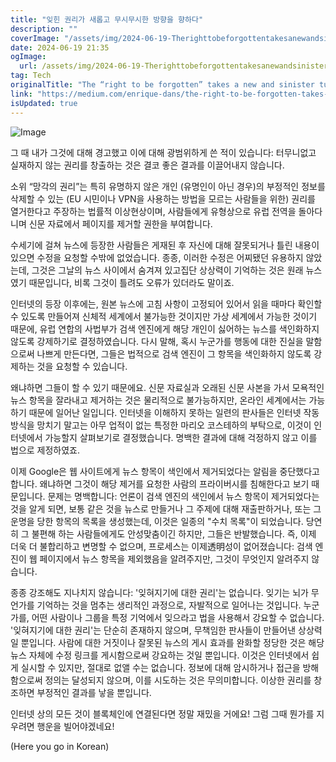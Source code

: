 ```yaml
---
title: "잊힌 권리가 새롭고 무시무시한 방향을 향하다"
description: ""
coverImage: "/assets/img/2024-06-19-Therighttobeforgottentakesanewandsinisterturn_0.png"
date: 2024-06-19 21:35
ogImage:
  url: /assets/img/2024-06-19-Therighttobeforgottentakesanewandsinisterturn_0.png
tag: Tech
originalTitle: "The “right to be forgotten” takes a new and sinister turn"
link: "https://medium.com/enrique-dans/the-right-to-be-forgotten-takes-a-new-and-sinister-turn-8b5c296c054d"
isUpdated: true
---
```


![Image](/assets/img/2024-06-19-Therighttobeforgottentakesanewandsinisterturn_0.png)

그 때 내가 그것에 대해 경고했고 이에 대해 광범위하게 쓴 적이 있습니다: 터무니없고 실재하지 않는 권리를 창출하는 것은 결코 좋은 결과를 이끌어내지 않습니다.

소위 “망각의 권리”는 특히 유명하지 않은 개인 (유명인이 아닌 경우)의 부정적인 정보를 삭제할 수 있는 (EU 시민이나 VPN을 사용하는 방법을 모르는 사람들을 위한) 권리를 열거한다고 주장하는 법률적 이상현상이며, 사람들에게 유형상으로 유럽 전역을 돌아다니며 신문 자료에서 페이지를 제거할 권한을 부여합니다.

수세기에 걸쳐 뉴스에 등장한 사람들은 게재된 후 자신에 대해 잘못되거나 틀린 내용이 있으면 수정을 요청할 수밖에 없었습니다. 종종, 이러한 수정은 어찌됐던 유용하지 않았는데, 그것은 그날의 뉴스 사이에서 숨겨져 있고집단 상상력이 기억하는 것은 원래 뉴스였기 때문입니다, 비록 그것이 틀려도 오류가 있더라도 말이죠.

<!-- cozy-coder - 수평 -->

<ins class="adsbygoogle"
     style="display:block"
     data-ad-client="ca-pub-4877378276818686"
     data-ad-slot="1107185301"
     data-ad-format="auto"
     data-full-width-responsive="true"></ins>

<script>
     (adsbygoogle = window.adsbygoogle || []).push({});
</script>

인터넷의 등장 이후에는, 원본 뉴스에 고침 사항이 고정되어 있어서 읽을 때마다 확인할 수 있도록 만들어져 신체적 세계에서 불가능한 것이지만 가상 세계에서 가능한 것이기 때문에, 유럽 연합의 사법부가 검색 엔진에게 해당 개인이 싫어하는 뉴스를 색인화하지 않도록 강제하기로 결정하였습니다. 다시 말해, 혹시 누군가를 행동에 대한 진실을 말함으로써 나쁘게 만든다면, 그들은 법적으로 검색 엔진이 그 항목을 색인화하지 않도록 강제하는 것을 요청할 수 있습니다.

왜냐하면 그들이 할 수 있기 때문에요. 신문 자료실과 오래된 신문 사본을 가서 모욕적인 뉴스 항목을 잘라내고 제거하는 것은 물리적으로 불가능하지만, 온라인 세계에서는 가능하기 때문에 일어난 일입니다. 인터넷을 이해하지 못하는 일련의 판사들은 인터넷 작동 방식을 망치기 말고는 아무 업적이 없는 특정한 마리오 코스테하의 부탁으로, 이것이 인터넷에서 가능할지 살펴보기로 결정했습니다. 명백한 결과에 대해 걱정하지 않고 이를 법으로 제정하였죠.

이제 Google은 웹 사이트에게 뉴스 항목이 색인에서 제거되었다는 알림을 중단했다고 합니다. 왜냐하면 그것이 해당 제거를 요청한 사람의 프라이버시를 침해한다고 보기 때문입니다. 문제는 명백합니다: 언론이 검색 엔진의 색인에서 뉴스 항목이 제거되었다는 것을 알게 되면, 보통 같은 것을 뉴스로 만들거나 그 주제에 대해 재출판하거나, 또는 그 운명을 당한 항목의 목록을 생성했는데, 이것은 일종의 "수치 목록"이 되었습니다. 당연히 그 불편해 하는 사람들에게도 안성맞춤이긴 하지만, 그들은 반발했습니다. 즉, 이제 더욱 더 불합리하고 변명할 수 없으며, 프로세스는 이제透明성이 없어졌습니다: 검색 엔진이 웹 페이지에서 뉴스 항목을 제외했음을 알려주지만, 그것이 무엇인지 알려주지 않습니다.

종종 강조해도 지나치지 않습니다: '잊혀지기에 대한 권리'는 없습니다. 잊기는 뇌가 무언가를 기억하는 것을 멈추는 생리적인 과정으로, 자발적으로 일어나는 것입니다. 누군가를, 어떤 사람이나 그룹을 특정 기억에서 잊으라고 법을 사용해서 강요할 수 없습니다. '잊혀지기에 대한 권리'는 단순히 존재하지 않으며, 무책임한 판사들이 만들어낸 상상력일 뿐입니다. 사람에 대한 거짓이나 잘못된 뉴스의 게시 효과를 완화할 정당한 것은 해당 뉴스 자체에 수정 링크를 게시함으로써 강요하는 것일 뿐입니다. 이것은 인터넷에서 쉽게 실시할 수 있지만, 절대로 없앨 수는 없습니다. 정보에 대해 암시하거나 접근을 방해함으로써 정의는 달성되지 않으며, 이를 시도하는 것은 무의미합니다. 이상한 권리를 창조하면 부정적인 결과를 낳을 뿐입니다.

<!-- cozy-coder - 수평 -->

<ins class="adsbygoogle"
     style="display:block"
     data-ad-client="ca-pub-4877378276818686"
     data-ad-slot="1107185301"
     data-ad-format="auto"
     data-full-width-responsive="true"></ins>

<script>
     (adsbygoogle = window.adsbygoogle || []).push({});
</script>

인터넷 상의 모든 것이 블록체인에 연결된다면 정말 재밌을 거에요! 그럼 그때 뭔가를 지우려면 행운을 빌어야겠네요!

(Here you go in Korean)
